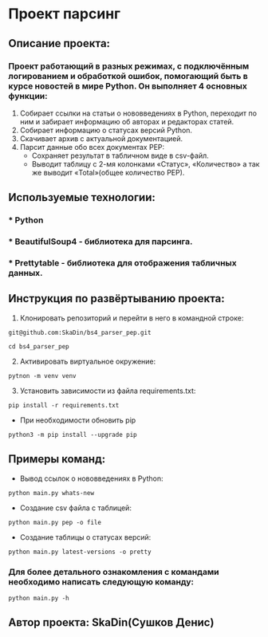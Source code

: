 # Проект парсинг

## Описание проекта:
###  Проект работающий в разных режимах, с подключённым  логированием и обработкой ошибок, помогающий быть в курсе новостей в мире Python. Он выполняет 4 основных функции:

 1. Собирает ссылки на статьи о нововведениях в Python, переходит по ним и забирает информацию об авторах и редакторах статей.
 2. Собирает информацию о статусах версий Python.
 3. Скачивает архив с актуальной документацией.
 4. Парсит данные обо всех документах PEP:
     * Cохраняет результат в табличном виде в csv-файл.
     * Выводит таблицу с 2-мя колонками «Статус», «Количество» а так же выводит «Total»(общее количество PEP).

## Используемые технологии:
### * Python
### * BeautifulSoup4 - библиотека для парсинга.
### * Prettytable - библиотека для отображения табличных данных.

## Инструкция по развёртыванию проекта:
1. Клонировать репозиторий и перейти в него в командной строке:
```
git@github.com:SkaDin/bs4_parser_pep.git
```
```
cd bs4_parser_pep
```
2. Активировать виртуальное окружение:
```
pytnon -m venv venv
```
3. Установить зависимости из файла requirements.txt:
```
pip install -r requirements.txt
```
   * При необходимости обновить pip
   ```
   python3 -m pip install --upgrade pip
   ```

## Примеры команд:
* Вывод ссылок o нововведениях в Python:
```
python main.py whats-new
```
* Создание csv файла с таблицей:
```
python main.py pep -o file
```
* Создание таблицы о статусах версий:
```
python main.py latest-versions -o pretty
```
### Для более детального ознакомления с командами необходимо написать следующую команду:
```
python main.py -h
```
## Автор проекта: SkaDin(Сушков Денис)

